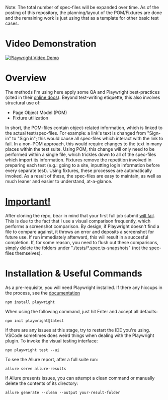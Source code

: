 Note: The total number of spec-files will be expanded over time. As of the posting of this repository, the planning/layout of the POM/Fixtures are done and the remaining work is just using that as a template for other basic test cases.
# Video Demonstration
[![Playwright Video Demo](https://img.youtube.com/vi/WEHrlFRcDQA/0.jpg)](https://www.youtube.com/watch?v=WEHrlFRcDQA)
# Overview
The methods I'm using here apply some QA and Playwright best-practices (cited in their [online docs](https://playwright.dev/docs/best-practices)). Beyond test-writing etiquette, this also involves structural use of:
- Page Object Model (POM)
- Fixture utilization
  
In short, the POM-files contain object-related information, which is linked to the actual test/spec-files. For example: a link's text is changed from "Sign-in" to "Sign in"; this would cause all spec-files which interact with the link to fail. In a non-POM approach, this would require changes to the text in many places within the test suite. Using POM, this change will only need to be performed within a single file, which trickles down to all of the spec-files which import its information.
Fixtures remove the repetition involved in preparing each test (e.g.: going to a site, inputting login information before every separate test). Using fixtures, these processes are automatically invoked.
As a result of these, the spec-files are easy to maintain, as well as much leaner and easier to understand, at-a-glance.

# <ins>**Important!**</ins>
After cloning the repo, bear in mind that your first full job submit <ins>will fail</ins>. This is due to the fact that I use a visual comparison frequently, which performs a screenshot comparison. By design, if Playwright doesn't find a file to compare against, it throws an error and deposits a screenshot for future use. If run immediately afterward, this will result in a succesful completion. If, for some reason, you need to flush out these comparisons, simply delete the folders under "./tests/*.spec.ts-snapshots" (not the spec-files themselves).

# Installation & Useful Commands
As a pre-requisite, you will need Playwright installed. If there any hiccups in the process, see the [documentation](https://playwright.dev/docs/intro#installing-playwright)
```
npm install playwright
```
When using the following command, just hit Enter and accept all defaults:
```
npm init playwright@latest
```
If there are any issues at this stage, try to restart the IDE you're using. VSCode sometimes does weird things when dealing with the Playwright plugin.
To invoke the visual testing interface:
```
npx playwright test --ui
```
To see the Allure report, after a full suite run:
```
allure serve allure-results
```
If Allure presents issues, you can attempt a clean command or manually delete the contents of its directory:
```
allure generate --clean --output your-result-folder
```
